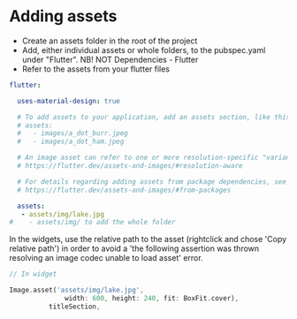 # Adding assets

- Create an assets folder in the root of the project
- Add, either individual assets or whole folders, to the pubspec.yaml under "Flutter". NB! NOT Dependencies - Flutter
- Refer to the assets from your flutter files

```yaml
flutter:

  uses-material-design: true

  # To add assets to your application, add an assets section, like this:
  # assets:
  #   - images/a_dot_burr.jpeg
  #   - images/a_dot_ham.jpeg

  # An image asset can refer to one or more resolution-specific "variants", see
  # https://flutter.dev/assets-and-images/#resolution-aware

  # For details regarding adding assets from package dependencies, see
  # https://flutter.dev/assets-and-images/#from-packages

  assets:
   - assets/img/lake.jpg
#    - assets/img/ to add the whole folder
```

In the widgets, use the relative path to the asset (rightclick and chose 'Copy relative path') in order to avoid a 'the following assertion was thrown resolving an image codec unable to load asset' error.
```dart
// In widget

Image.asset('assets/img/lake.jpg',
              width: 600, height: 240, fit: BoxFit.cover),
          titleSection,
```